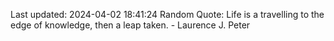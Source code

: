Last updated: 2024-04-02 18:41:24
Random Quote: Life is a travelling to the edge of knowledge, then a leap taken. - Laurence J. Peter